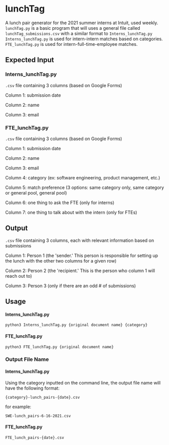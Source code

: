 # lunchTag

A lunch pair generator for the 2021 summer interns at Intuit, used weekly.
`lunchTag.py` is a basic program that will uses a general file called `lunchTag_submissions.csv` with a similar format to `Interns_lunchTag.py`
`Interns_lunchTag.py` is used for intern-intern matches based on categories.
`FTE_lunchTag.py` is used for intern-full-time-employee matches.

## Expected Input

### Interns_lunchTag.py

`.csv` file containing 3 columns (based on Google Forms)

Column 1: submission date

Column 2: name

Column 3: email

### FTE_lunchTag.py

`.csv` file containing 3 columns (based on Google Forms)

Column 1: submission date

Column 2: name

Column 3: email

Column 4: category (ex: software engineering, product management, etc.)

Column 5: match preference (3 options: same category only, same category or general pool, general pool)

Column 6: one thing to ask the FTE (only for interns)

Column 7: one thing to talk about with the intern (only for FTEs)

## Output
`.csv` file containing 3 columns, each with relevant information based on submissions

Column 1: Person 1 (the 'sender.' This person is responsible for setting up the lunch with the other two columns for a given row)

Column 2: Person 2 (the 'recipient.' This is the person who column 1 will reach out to)

Column 3: Person 3 (only if there are an odd # of submissions)

## Usage

#### Interns_lunchTag.py

`python3 Interns_lunchTag.py {original document name} {category}`

#### FTE_lunchTag.py

`python3 FTE_lunchTag.py {original document name}`

### Output File Name

#### Interns_lunchTag.py

Using the category inputted on the command line, the output file name will have the following format:

`{category}-lunch_pairs-{date}.csv`

for example:

`SWE-lunch_pairs-6-16-2021.csv`

#### FTE_lunchTag.py

`FTE_lunch_pairs-{date}.csv`
